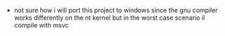 - not sure how i will port this project to windows since the gnu compiler works differently on the nt kernel but in the worst case scenario il compile with msvc
